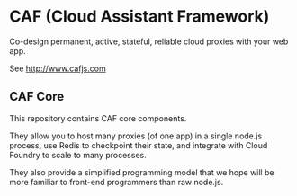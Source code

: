 # CAF (Cloud Assistant Framework)

Co-design permanent, active, stateful, reliable cloud proxies with your web app.

See http://www.cafjs.com 

## CAF Core

This repository contains CAF core components. 

They allow you to host many proxies (of one app) in a single node.js process, use Redis to checkpoint their state, and integrate with Cloud Foundry to scale to many processes. 

They also provide a simplified programming model that we hope will be more familiar to front-end programmers than raw node.js. 

